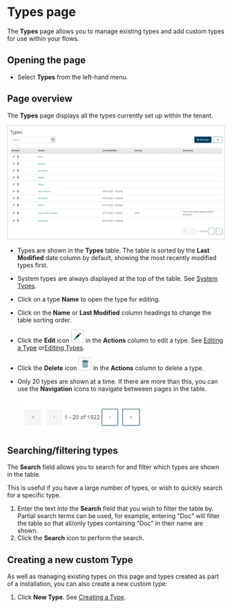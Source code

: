 # Types page

<head>
  <meta name="guidename" content="Flow"/>
  <meta name="context" content="GUID-78d82003-2a58-4eb7-96c8-05d2f211d34b"/>
</head>


The **Types** page allows you to manage existing types and add custom types for use within your flows.

## Opening the page

-   Select **Types** from the left-hand menu.


## Page overview

The **Types** page displays all the types currently set up within the tenant.

![Types page](../Images/img-flo-Types_Page_nomarkup_2d74c587-4526-45a6-88ce-e92d954a4759.png)

-   Types are shown in the **Types** table. The table is sorted by the **Last Modified** date column by default, showing the most recently modified types first.

-   System types are always displayed at the top of the table. See [System Types](r-flo-Types_System_d5418044-1ac0-4d01-9485-5ebd06ab7f8e.md).

-   Click on a type **Name** to open the type for editing.

-   Click on the **Name** or **Last Modified** column headings to change the table sorting order.

-   Click the **Edit** icon ![Edit icon](../Images/img-flo-Action_Edit_a0e2bcdc-d94b-42f5-b937-3affc6881fda.png) in the **Actions** column to edit a type. See [Editing a Type](t-flo-Types_Editing_63c3214c-0269-4681-adb2-f3ec7a2d39ac.md) or[Editing Types](t-flo-Types_Editing_Service_Type_ada54795-7afa-4de7-ab42-6ecf82b8ed84.md).

-   Click the **Delete** icon ![Delete icon](../Images/img-flo-Action_Delete_e55ced0f-3cf6-4eb8-b592-03dade0569ee.png) in the **Actions** column to delete a type.

-   Only 20 types are shown at a time. If there are more than this, you can use the **Navigation** icons to navigate betweeen pages in the table.

    ![Page Navigation](../Images/img-flo-Page_Navigation_Icons_3f4a22bb-4227-49c7-b4f1-f295b7640dbb.png)


## Searching/filtering types

The **Search** field allows you to search for and filter which types are shown in the table.

This is useful if you have a large number of types, or wish to quickly search for a specific type.

1.  Enter the text into the **Search** field that you wish to filter the table by. Partial search terms can be used, for example, entering "Doc" will filter the table so that all/only types containing "Doc" in their name are shown.
2.  Click the **Search** icon to perform the search.

## Creating a new custom Type

As well as managing existing types on this page and types created as part of a installation, you can also create a new custom type:

1.  Click **New Type**. See [Creating a Type](t-flo-Types_Creating_a8b56d7f-4f20-4a98-b730-6f21b2bd5bfc.md).